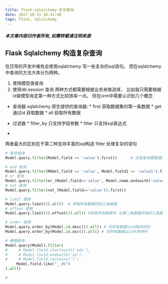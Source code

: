```yaml
---
title: flask-sqlalchemy-复杂查询
date: 2017-10-11 16:41:48
tags: Flask, Sqlalchemy
---
```

#### ***本文章内容归作者所有, 如需转载请注明来源***
## Flask Sqlalchemy 构造复杂查询

在日常的开发中难免会使用sqlalchemy 写一些复杂的sql语句。 而在sqlalchemy中查询的方法大体分为两种。
1. 使用模型类查询
2. 使用db.session 查询
两种方式都需要根据业务来做选择， 比如我只需要根据id查模型肯定第一种方式比较效率一点。 但在orm中需要认识到几个概念
* 查询器
    sqlalchemy 原生提供的查询器:
        * first 获取数据集的第一条数据
        * get   通过id 获取数据
        * all   获取所有数据
        
* 过滤器
        * filter_by 只支持字段参数
        * filter   只支持sql表达式
*         
两者最大的区别在于第二种支持丰富的sql构造
filter 处理复杂的语句
```python
# 条件查询
Model.query.filter(Model.field == 'value').first()      # 注意查询需要通过查询器触发

# and 查询
Model.query.filter(MOdel.field == 'value', Model.field1 == 'value1').first()
# or 查询
Model.query.filter(or_(Model.field=='value', Model.name.endswith('value1'))).all()
# not 查询
Model.query.filter(not_(Model.field=='value')).first()

# limit 使用
Model.query.limit(3).all()  # 获取所有数据的前三条数据
# offset 使用
Model.query.limit(3).offset(2).all() #获取所有数据中 从第二条数据开始的三条数据

# order 使用
Model.query.order_by(Model.id.desc()).all() # 对所有数据以id降序排列
Model.query.order_by(Model.id.asc()).all() # 对所有数据以id升序排列

# 模糊查询
Model.query(Model).filter(
#     # Model.field.startswith('eds'),  
#     # Model.field.endswith('1e'),     
#     # Model.field.contains('l')
     Model.field.like("__d%")
).all()

# 
```
